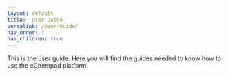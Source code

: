 ```yaml
---
layout: default
title:  User Guide
permalink: /User-Guide/
nav_order: 7
has_children: true
---
```


This is the user guide. Here you will find the guides needed to know how to use the eChempad platform.